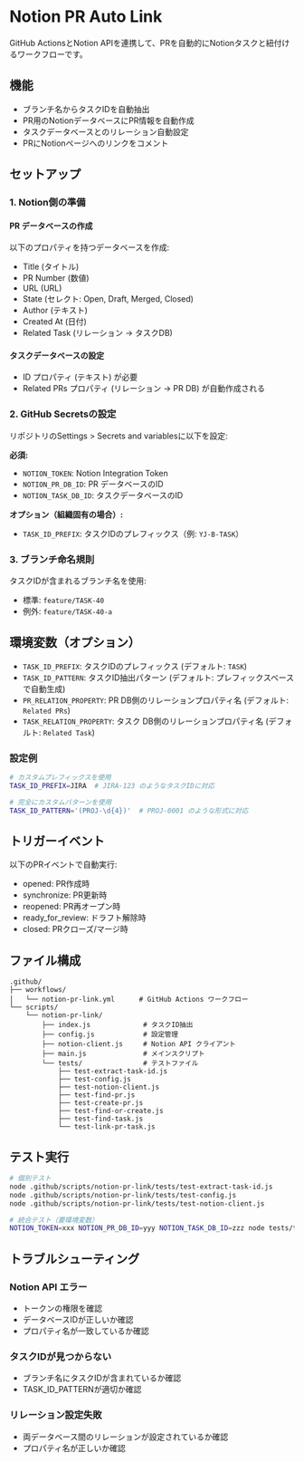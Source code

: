 # Notion PR Auto Link

GitHub ActionsとNotion APIを連携して、PRを自動的にNotionタスクと紐付けるワークフローです。

## 機能

- ブランチ名からタスクIDを自動抽出
- PR用のNotionデータベースにPR情報を自動作成
- タスクデータベースとのリレーション自動設定
- PRにNotionページへのリンクをコメント

## セットアップ

### 1. Notion側の準備

#### PR データベースの作成
以下のプロパティを持つデータベースを作成:
- Title (タイトル)
- PR Number (数値)
- URL (URL)
- State (セレクト: Open, Draft, Merged, Closed)
- Author (テキスト)
- Created At (日付)
- Related Task (リレーション → タスクDB)

#### タスクデータベースの設定
- ID プロパティ (テキスト) が必要
- Related PRs プロパティ (リレーション → PR DB) が自動作成される

### 2. GitHub Secretsの設定

リポジトリのSettings > Secrets and variablesに以下を設定:

**必須:**
- `NOTION_TOKEN`: Notion Integration Token
- `NOTION_PR_DB_ID`: PR データベースのID
- `NOTION_TASK_DB_ID`: タスクデータベースのID

**オプション（組織固有の場合）:**
- `TASK_ID_PREFIX`: タスクIDのプレフィックス（例: `YJ-B-TASK`）

### 3. ブランチ命名規則

タスクIDが含まれるブランチ名を使用:
- 標準: `feature/TASK-40`
- 例外: `feature/TASK-40-a`

## 環境変数（オプション）

- `TASK_ID_PREFIX`: タスクIDのプレフィックス (デフォルト: `TASK`)
- `TASK_ID_PATTERN`: タスクID抽出パターン (デフォルト: プレフィックスベースで自動生成)
- `PR_RELATION_PROPERTY`: PR DB側のリレーションプロパティ名 (デフォルト: `Related PRs`)
- `TASK_RELATION_PROPERTY`: タスク DB側のリレーションプロパティ名 (デフォルト: `Related Task`)

### 設定例

```bash
# カスタムプレフィックスを使用
TASK_ID_PREFIX=JIRA  # JIRA-123 のようなタスクIDに対応

# 完全にカスタムパターンを使用
TASK_ID_PATTERN='(PROJ-\d{4})'  # PROJ-0001 のような形式に対応
```

## トリガーイベント

以下のPRイベントで自動実行:
- opened: PR作成時
- synchronize: PR更新時
- reopened: PR再オープン時
- ready_for_review: ドラフト解除時
- closed: PRクローズ/マージ時

## ファイル構成

```
.github/
├── workflows/
│   └── notion-pr-link.yml      # GitHub Actions ワークフロー
└── scripts/
    └── notion-pr-link/
        ├── index.js             # タスクID抽出
        ├── config.js            # 設定管理
        ├── notion-client.js     # Notion API クライアント
        ├── main.js              # メインスクリプト
        └── tests/               # テストファイル
            ├── test-extract-task-id.js
            ├── test-config.js
            ├── test-notion-client.js
            ├── test-find-pr.js
            ├── test-create-pr.js
            ├── test-find-or-create.js
            ├── test-find-task.js
            └── test-link-pr-task.js
```

## テスト実行

```bash
# 個別テスト
node .github/scripts/notion-pr-link/tests/test-extract-task-id.js
node .github/scripts/notion-pr-link/tests/test-config.js
node .github/scripts/notion-pr-link/tests/test-notion-client.js

# 統合テスト（要環境変数）
NOTION_TOKEN=xxx NOTION_PR_DB_ID=yyy NOTION_TASK_DB_ID=zzz node tests/test-integration.js
```

## トラブルシューティング

### Notion API エラー
- トークンの権限を確認
- データベースIDが正しいか確認
- プロパティ名が一致しているか確認

### タスクIDが見つからない
- ブランチ名にタスクIDが含まれているか確認
- TASK_ID_PATTERNが適切か確認

### リレーション設定失敗
- 両データベース間のリレーションが設定されているか確認
- プロパティ名が正しいか確認